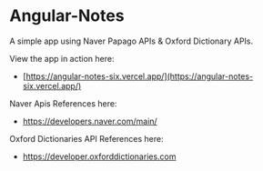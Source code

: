 # Angular-Notes

A simple app using Naver Papago APIs & Oxford Dictionary APIs.

View the app in action here:

* [https://angular-notes-six.vercel.app/](https://angular-notes-six.vercel.app/)

Naver Apis References here:

* https://developers.naver.com/main/

Oxford Dictionaries API References here:

* https://developer.oxforddictionaries.com
